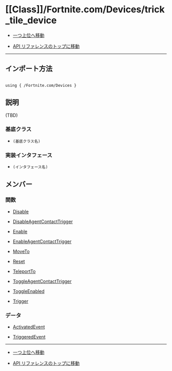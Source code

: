 # [[Class]]/Fortnite.com/Devices/trick_tile_device

- [一つ上位へ移動](../main.md)

- [API リファレンスのトップに移動](/main.md)

---

## インポート方法

```verse

using { /Fortnite.com/Devices }

```

## 説明

(TBD)

### 基底クラス

- `(基底クラス名)`

### 実装インタフェース

- `(インタフェース名)`

## メンバー

### 関数

- [Disable](./F_Disable/main.md)

- [DisableAgentContactTrigger](./F_DisableAgentContactTrigger/main.md)

- [Enable](./F_Enable/main.md)

- [EnableAgentContactTrigger](./F_EnableAgentContactTrigger/main.md)

- [MoveTo](./F_MoveTo/main.md)

- [Reset](./F_Reset/main.md)

- [TeleportTo](./F_TeleportTo/main.md)

- [ToggleAgentContactTrigger](./F_ToggleAgentContactTrigger/main.md)

- [ToggleEnabled](./F_ToggleEnabled/main.md)

- [Trigger](./F_Trigger/main.md)

### データ

- [ActivatedEvent](./D_ActivatedEvent/main.md)

- [TriggeredEvent](./D_TriggeredEvent/main.md)

---

- [一つ上位へ移動](../main.md)

- [API リファレンスのトップに移動](/main.md)
